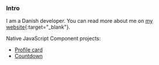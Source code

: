 ### Intro

I am a Danish developer. You can read more about me on [my website](https://www.tbc.codes){:target="_blank"}.

Native JavaScript Component projects:
- [Profile card](https://github.com/darkrunedk/Profile-card)
- [Countdown](https://github.com/darkrunedk/Countdown)

<!-- Needs more info here -->

<!--
**darkrunedk/darkrunedk** is a ✨ _special_ ✨ repository because its `README.md` (this file) appears on your GitHub profile.

Here are some ideas to get you started:

- 🔭 I’m currently working on ...
- 🌱 I’m currently learning ...
- 👯 I’m looking to collaborate on ...
- 🤔 I’m looking for help with ...
- 💬 Ask me about ...
- 📫 How to reach me: ...
- 😄 Pronouns: ...
- ⚡ Fun fact: ...
-->
